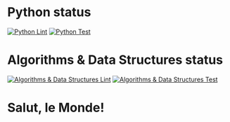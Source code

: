 # Python status

[![Python Lint](https://github.com/Drozd0f/python-education/actions/workflows/python_linter.yml/badge.svg)](https://github.com/Drozd0f/python-education/actions/workflows/python_linter.yml)
[![Python Test](https://github.com/Drozd0f/python-education/actions/workflows/python_tests.yml/badge.svg)](https://github.com/Drozd0f/python-education/actions/workflows/python_tests.yml)

# Algorithms & Data Structures status

[![Algorithms & Data Structures Lint](https://github.com/Drozd0f/python-education/actions/workflows/algor_linter.yml/badge.svg)](https://github.com/Drozd0f/python-education/actions/workflows/algor_linter.yml)
[![Algorithms & Data Structures Test](https://github.com/Drozd0f/python-education/actions/workflows/algor_tests.yml/badge.svg)](https://github.com/Drozd0f/python-education/actions/workflows/algor_tests.yml)

# Salut, le Monde!

